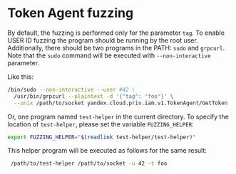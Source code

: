 # Token Agent fuzzing

By default, the fuzzing is performed only for the parameter `tag`.
To enable USER ID fuzzing the program should be running by the root user.
Additionally, there should be two programs in the PATH: `sudo` and `grpcurl`.
Note that the `sudo` command will be executed with `--non-interactive` parameter.

Like this:

```bash
/bin/sudo --non-interactive --user #42 \
  /usr/bin/grpcurl --plaintext -d '{"tag": "foo"}' \
  --unix /path/to/socket yandex.cloud.priv.iam.v1.TokenAgent/GetToken
```

Or, one program named `test-helper` in the current directory.
To specify the location of `test-helper`, please set the variable `FUZZING_HELPER`:

```bash
export FUZZING_HELPER="$(readlink test-helper/test-helper)"
```

This helper program will be executed as follows for the same result:

```bash
 /path/to/test-helper /path/to/socket -u 42 -t foo
```
